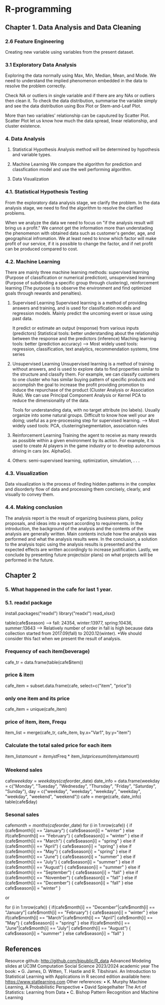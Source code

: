 # R-programming

## Chapter 1. Data Analysis and Data Cleaning
### 2.6 Feature Engineering
Creating new variable using variables from the present dataset.

### 3.1 Exploratory Data Analysis
Exploring the data normally using Max, Min, Median, Mean, and Mode.
We need to understand the implied phenomenon embedded in the data to resolve the problem correctly.

Check NA or outliers in single variable and if there are any NAs or outliers then clean it.
To check the data distribution, summarise the variable simply and see the data distribution using Box Plot or Stem-and-Leaf Plot.

More than two variables' relationship can be caputured by Scatter Plot.
Scatter Plot let us know how much the data spread, linear relationship, and cluster existence.

### 4. Data Analysis
1) Statistical Hypothesis
  Analysis method will be determined by hypothesis and variable types.

2) Machine Learning
   We compare the algorithm for prediction and classfication model and use the well performing algorithm.

3) Data Visualization
   
### 4.1. Statistical Hypothesis Testing
From the exploratory data analysis stage, we clarify the problem.
In the data analysis stage, we need to find the algorithm to resolve the clarified problems.

When we analyze the data we need to focus on "if the analysis result will bring us a profit."
We cannot get the information more than understading the phenomenon with obtained data such as customer's gender, age, and geographical infromation. 
We at least need to know which factor will make profit of our service, if it is possible to change the factor, and if net profit can be produced compared to cost.

### 4.2. Machine Learning
There are mainly three machine learning methods: supervised learning (Purpose of classification or numerical prediction), unsupervised learning (Purpose of subdividing a specific group through clustering), reinforcement learning (The purpose is to observe the environment and find optimized goals through rewards and penalties).

1) Supervised Learning
   Supervised learning is a method of providing answers and training, and is used for classification models and regression models.
   Mainly predict the uncoming event or issue using past data.

   It predict or estimate an output (response) from various inputs (predictors)
   Statistical tools: better understanding about the relationship between the response and the predictors (inference)
   Maching learning tools: better (prediction accuracy)
   --> Most widely used tools: regression, classification, text analytics, recommendation systems, time series

2) Unsupervised Learning
   Unsupervised learning is a method of training without answers, and is used to explore data to find properties similar to the structure and classify them.
   For example, we can classify customers to one cluster who has similar buying pattern of specific products and accomplish the goal to increase the profit providing promotion to     
   induce the repurchase of the product (Cluster Analysis or Association Rule).
   We can use Principal Component Analysis or Kernel PCA to reduce the dimensionality of the data.

   Tools for understanding data, with no target attribute (no labels). Usually organize into some natural groups.
   Difficult to know how well your are doing; useful as a pre-processing step for supervised learning.
   --> Most widely used tools: PCA, clustering/segmentation, association rules

3) Reinforcement Learning
   Training the agent to receive as many rewards as possible within a given environment by its action.
   For example, it is used to create AI players in the game industry or to develop autonomous driving in cars (ex. AlphaGo).

4) Others: semi-supervised learning, optimization, simulation, . . .

### 4.3. Visualization
Data visualization is the process of finding hidden patterns in the complex and disorderly flow of data and processing them concisely, clearly, and visually to convey them.

### 4.4. Making conclusion
The analysis report is the result of organizing business plans, policy proposals, and ideas into a report according to requirements.
In the introduction, the background of the analysis and the contents of the analysis are generally written.
Main contents include how the analysis was performed and what the analysis results were.
In the conclusion, a solution to the analysis topic using the analysis results is presented and the expected effects are written accordingly to increase justification.
Lastly, we conclude by presenting future projects(or plans) on what projects will be performed in the future.

## Chapter 2
### 5. What happened in the cafe for last 1 year.
### 5.1. readxl package
 install.packages("readxl")
 library("readxl")
 read_xlsx()

 table(cafe$season)
 --> fall: 24354, winter:13977, spring:10436, summer:13643
 --> Relatively number of order in fall is high because data collection started from 2017.09(fall) to 2020.12(winter).
 *We should consider this fact when we present the result of analysis.

### Frequency of each item(beverage)
cafe_tr = data.frame(table(cafe$item))
### price & item
cafe_item = subset.data.frame(cafe, select=c("item", "price"))
### only one item and its price
cafe_item = unique(cafe_item)
### price of item, item, Frequ
item_list = merge(cafe_tr, cafe_item, by.x="Var1", by.y="item")
### Calculate the total saled price for each item
item_list$amount = item_list$Freq * item_list$price
sum(item_list$amount)

### Weekend sales
cafe$weekday = weekdays(cafe$order_date)
date_info = data.frame(weekday = c("Monday", "Tuesday", "Wednesday", "Thursday", "Friday", "Saturday", "Sunday"),
                      day = c("weekday", "weekday", "weekday", "weekday", "weekday", "weekend", "weekend"))
cafe = merge(cafe, date_info)
table(cafe$day)

### Sesonal sales
cafe$month = months(cafe$order_date)
for (i in 1:nrow(cafe)) {
  if (cafe$month[i] == "January") {
    cafe$season[i] = "winter"
  } else if(cafe$month[i] == "February") {
    cafe$season[i] = "winter"
  } 
  else if (cafe$month[i] == "March") {
  cafe$season[i] = "spring"
  } else if (cafe$month[i] == "April") {
  cafe$season[i] = "spring"
  } else if (cafe$month[i] == "May") {
  cafe$season[i] = "spring"
  }
  else if (cafe$month[i] == "June") {
    cafe$season[i] = "summer"
  } else if (cafe$month[i] == "July") {
    cafe$season[i] = "summer"
  } else if (cafe$month[i] == "August") {
    cafe$season[i] = "summer"
  }
  else if (cafe$month[i] == "September") {
    cafe$season[i] = "fall"
  } else if (cafe$month[i] == "November") {
    cafe$season[i] = "fall"
  } else if (cafe$month[i] == "December") {
    cafe$season[i] = "fall"
  }
  else
    cafe$season[i] = "winter"
}

or

for (i in 1:nrow(cafe)) {
  if(cafe$month[i] == "December"|cafe$month[i] == "January"|
     cafe$month[i] == "February") {
    cafe$season[i] = "winter"
  } else if(cafe$month[i] == "March"|cafe$month[i] == "April"|
            cafe$month[i] == "May") {
    cafe$season[i] = "spring"
  } else if(cafe$month[i] == "June"|cafe$month[i] == "July"|
            cafe$month[i] == "August") {
    cafe$season[i] = "summer"
  } else
    cafe$season[i] = "fall"
}
 
## References
Resource github: http://github.com/bjpublic/R_data
Advanced Modeling slides at UC3M Computation Social Science 2023/2024 academic year
The book:
• G. James, D. Witten, T. Hastie and R. Tibshirani.
An Introduction to Statistical Learning with Applications in R second edition available here: https://www.statlearning.com
Other references:
• K. Murphy
Machine Learning, A Probabilistic Perspective
• David Spiegelhalter
The Art of Statistics: Learning from Data
• C. Bishop
Pattern Recognition and Machine Learning








